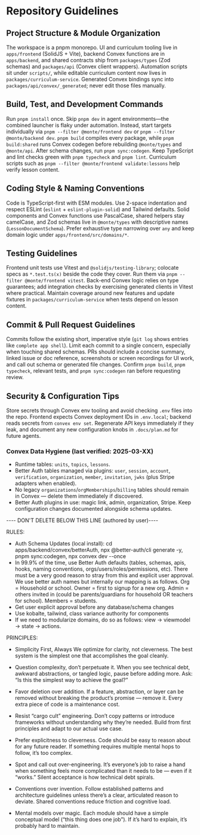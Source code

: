 # Repository Guidelines

## Project Structure & Module Organization
 The workspace is a pnpm monorepo. UI and curriculum tooling live in `apps/frontend` (SolidJS + Vite), backend Convex functions are in `apps/backend`, and shared contracts ship from `packages/types` (Zod schemas) and `packages/api` (Convex client wrappers). Automation scripts sit under `scripts/`, while editable curriculum content now lives in `packages/curriculum-service`. Generated Convex bindings sync into `packages/api/convex/_generated`; never edit those files manually.

## Build, Test, and Development Commands
Run `pnpm install` once. Skip `pnpm dev` in agent environments—the combined launcher is flaky under automation. Instead, start targets individually via `pnpm --filter @monte/frontend dev` or `pnpm --filter @monte/backend dev`. `pnpm build` compiles every package, while `pnpm build:shared` runs Convex codegen before rebuilding `@monte/types` and `@monte/api`. After schema changes, run `pnpm sync:codegen`. Keep TypeScript and lint checks green with `pnpm typecheck` and `pnpm lint`. Curriculum scripts such as `pnpm --filter @monte/frontend validate:lessons` help verify lesson content.

## Coding Style & Naming Conventions
Code is TypeScript-first with ESM modules. Use 2-space indentation and respect ESLint (`eslint` + `eslint-plugin-solid`) and Tailwind defaults. Solid components and Convex functions use PascalCase, shared helpers stay camelCase, and Zod schemas live in `@monte/types` with descriptive names (`LessonDocumentSchema`). Prefer exhaustive type narrowing over `any` and keep domain logic under `apps/frontend/src/domains/*`.

## Testing Guidelines
 Frontend unit tests use Vitest and `@solidjs/testing-library`; colocate specs as `*.test.ts(x)` beside the code they cover. Run them via `pnpm --filter @monte/frontend vitest`. Back-end Convex logic relies on type guarantees; add integration checks by exercising generated clients in Vitest where practical. Maintain coverage around new features and update fixtures in `packages/curriculum-service` when tests depend on lesson content.

## Commit & Pull Request Guidelines
Commits follow the existing short, imperative style (`git log` shows entries like `complete app shell`). Limit each commit to a single concern, especially when touching shared schemas. PRs should include a concise summary, linked issue or doc reference, screenshots or screen recordings for UI work, and call out schema or generated file changes. Confirm `pnpm build`, `pnpm typecheck`, relevant tests, and `pnpm sync:codegen` ran before requesting review.

## Security & Configuration Tips
Store secrets through Convex env tooling and avoid checking `.env` files into the repo. Frontend expects Convex deployment IDs in `.env.local`; backend reads secrets from `convex env set`. Regenerate API keys immediately if they leak, and document any new configuration knobs in `.docs/plan.md` for future agents.

### Convex Data Hygiene (last verified: 2025-03-XX)
- Runtime tables: `units`, `topics`, `lessons`.
- Better Auth tables managed via plugins: `user`, `session`, `account`, `verification`, `organization`, `member`, `invitation`, `jwks` (plus Stripe adapters when enabled).
- No legacy `organizations`/`orgMemberships`/`billing` tables should remain in Convex — delete them immediately if discovered.
- Better Auth plugins in use: magic link, admin, organization, Stripe. Keep configuration changes documented alongside schema updates.

---- DON'T DELETE BELOW THIS LINE (authored by user)----

RULES:
- Auth Schema Updates (local install): cd apps/backend/convex/betterAuth, npx @better-auth/cli generate -y, pnpm sync:codegen, npx convex dev --once
- In 99.9% of the time, use Better Auth defaults (tables, schemas, apis, hooks, naming conventions, orgs/users/roles/permissions, etc). There must be a very good reason to stray from this and explicit user approval. We use better auth names but internally our mapping is as follows. Org = Household or school. Owner = first to signup for a new org. Admin = others invited in (could be parents/guardians for household OR teachers for school). Members = students.
- Get user explicit approval before any database/schema changes
- Use kobalte, tailwind, class variance authority for components
- If we need to modularize domains, do so as follows: view → viewmodel → state → actions.


PRINCIPLES:
- Simplicity First, Always
We optimize for clarity, not cleverness. The best system is the simplest one that accomplishes the goal cleanly.

- Question complexity, don’t perpetuate it.
When you see technical debt, awkward abstractions, or tangled logic, pause before adding more. Ask: “Is this the simplest way to achieve the goal?”

- Favor deletion over addition.
If a feature, abstraction, or layer can be removed without breaking the product’s promise — remove it. Every extra piece of code is a maintenance cost.

- Resist “cargo cult” engineering.
Don’t copy patterns or introduce frameworks without understanding why they’re needed. Build from first principles and adapt to our actual use case.

- Prefer explicitness to cleverness.
Code should be easy to reason about for any future reader. If something requires multiple mental hops to follow, it’s too complex.

- Spot and call out over-engineering.
It’s everyone’s job to raise a hand when something feels more complicated than it needs to be — even if it “works.” Silent acceptance is how technical debt spirals.

- Conventions over invention.
Follow established patterns and architecture guidelines unless there’s a clear, articulated reason to deviate. Shared conventions reduce friction and cognitive load.

- Mental models over magic.
Each module should have a simple conceptual model (“this thing does one job”). If it’s hard to explain, it’s probably hard to maintain.
